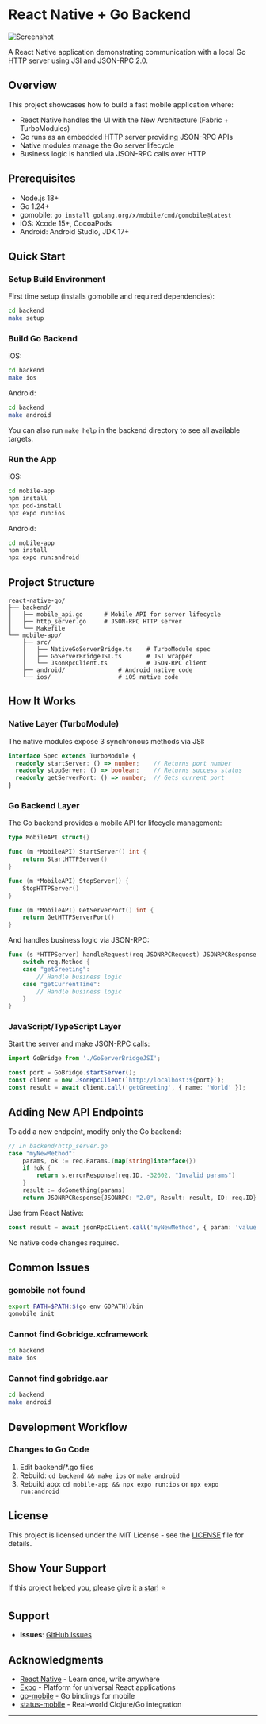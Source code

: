 # React Native + Go Backend

![Screenshot](android+ios-screenshot.png)

A React Native application demonstrating communication with a local Go HTTP server using JSI and JSON-RPC 2.0.

## Overview

This project showcases how to build a fast mobile application where:
- React Native handles the UI with the New Architecture (Fabric + TurboModules)
- Go runs as an embedded HTTP server providing JSON-RPC APIs
- Native modules manage the Go server lifecycle
- Business logic is handled via JSON-RPC calls over HTTP

## Prerequisites

- Node.js 18+
- Go 1.24+
- gomobile: `go install golang.org/x/mobile/cmd/gomobile@latest`
- iOS: Xcode 15+, CocoaPods
- Android: Android Studio, JDK 17+

## Quick Start

### Setup Build Environment

First time setup (installs gomobile and required dependencies):
```bash
cd backend
make setup
```

### Build Go Backend

iOS:
```bash
cd backend
make ios
```

Android:
```bash
cd backend
make android
```

You can also run `make help` in the backend directory to see all available targets.

### Run the App

iOS:
```bash
cd mobile-app
npm install
npx pod-install
npx expo run:ios
```

Android:
```bash
cd mobile-app
npm install
npx expo run:android
```

## Project Structure

```
react-native-go/
├── backend/
│   ├── mobile_api.go      # Mobile API for server lifecycle
│   ├── http_server.go     # JSON-RPC HTTP server
│   └── Makefile
└── mobile-app/
    ├── src/
    │   ├── NativeGoServerBridge.ts    # TurboModule spec
    │   ├── GoServerBridgeJSI.ts       # JSI wrapper
    │   └── JsonRpcClient.ts           # JSON-RPC client
    ├── android/               # Android native code
    └── ios/                   # iOS native code
```

## How It Works

### Native Layer (TurboModule)

The native modules expose 3 synchronous methods via JSI:

```typescript
interface Spec extends TurboModule {
  readonly startServer: () => number;    // Returns port number
  readonly stopServer: () => boolean;    // Returns success status
  readonly getServerPort: () => number;  // Gets current port
}
```

### Go Backend Layer

The Go backend provides a mobile API for lifecycle management:

```go
type MobileAPI struct{}

func (m *MobileAPI) StartServer() int {
    return StartHTTPServer()
}

func (m *MobileAPI) StopServer() {
    StopHTTPServer()
}

func (m *MobileAPI) GetServerPort() int {
    return GetHTTPServerPort()
}
```

And handles business logic via JSON-RPC:

```go
func (s *HTTPServer) handleRequest(req JSONRPCRequest) JSONRPCResponse {
    switch req.Method {
    case "getGreeting":
        // Handle business logic
    case "getCurrentTime":
        // Handle business logic
    }
}
```

### JavaScript/TypeScript Layer

Start the server and make JSON-RPC calls:

```typescript
import GoBridge from './GoServerBridgeJSI';

const port = GoBridge.startServer();
const client = new JsonRpcClient(`http://localhost:${port}`);
const result = await client.call('getGreeting', { name: 'World' });
```

## Adding New API Endpoints

To add a new endpoint, modify only the Go backend:

```go
// In backend/http_server.go
case "myNewMethod":
    params, ok := req.Params.(map[string]interface{})
    if !ok {
        return s.errorResponse(req.ID, -32602, "Invalid params")
    }
    result := doSomething(params)
    return JSONRPCResponse{JSONRPC: "2.0", Result: result, ID: req.ID}
```

Use from React Native:

```typescript
const result = await jsonRpcClient.call('myNewMethod', { param: 'value' });
```

No native code changes required.

## Common Issues

### gomobile not found
```bash
export PATH=$PATH:$(go env GOPATH)/bin
gomobile init
```

### Cannot find Gobridge.xcframework
```bash
cd backend
make ios
```

### Cannot find gobridge.aar
```bash
cd backend
make android
```


## Development Workflow

### Changes to Go Code
1. Edit backend/*.go files
2. Rebuild: `cd backend && make ios` or `make android`
3. Rebuild app: `cd mobile-app && npx expo run:ios` or `npx expo run:android`

## License

This project is licensed under the MIT License - see the [LICENSE](LICENSE) file for details.

## Show Your Support

If this project helped you, please give it a [star](https://github.com/siddarthkay/react-native-go/star)! ⭐

## Support

- **Issues**: [GitHub Issues](https://github.com/siddarthkay/react-native-go/issues)

## Acknowledgments
- [React Native](https://reactnative.dev/) - Learn once, write anywhere
- [Expo](https://expo.dev/) - Platform for universal React applications
- [go-mobile](https://pkg.go.dev/golang.org/x/mobile) - Go bindings for mobile
- [status-mobile](https://github.com/status-im/status-mobile) - Real-world Clojure/Go integration
---
